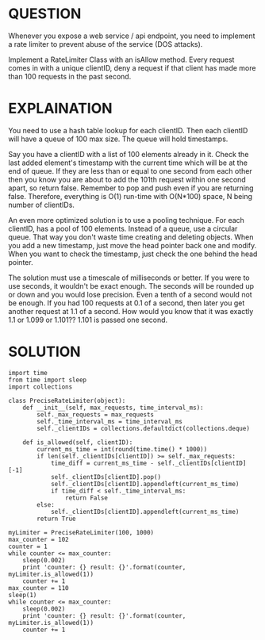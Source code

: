 # QUESTION
Whenever you expose a web service / api endpoint, you need to implement a rate limiter to prevent abuse of the service (DOS attacks).

Implement a RateLimiter Class with an isAllow method. Every request comes in with a unique clientID, deny a request if that client has made more than 100 requests in the past second.

# EXPLAINATION

You need to use a hash table lookup for each clientID. Then each clientID will have a queue of 100 max size. The queue will hold timestamps.

Say you have a clientID with a list of 100 elements already in it. Check the last added element's timestamp with the current time which will be at the end of queue. If they are less than or equal to one second from each other then you know you are about to add the 101th request within one second apart, so return false. Remember to pop and push even if you are returning false. Therefore, everything is O(1) run-time with O(N*100) space, N being number of clientIDs.

An even more optimized solution is to use a pooling technique. For each clientID, has a pool of 100 elements. Instead of a queue, use a circular queue. That way you don't waste time creating and deleting objects. When you add a new timestamp, just move the head pointer back one and modify. When you want to check the timestamp, just check the one behind the head pointer.

The solution must use a timescale of milliseconds or better. If you were to use seconds, it wouldn't be exact enough. The seconds will be rounded up or down and you would lose precision. Even a tenth of a second would not be enough. If you had 100 requests at 0.1 of a second, then later you get another request at 1.1 of a second. How would you know that it was exactly 1.1 or 1.099 or 1.101?? 1.101 is passed one second.

# SOLUTION
```
import time
from time import sleep
import collections

class PreciseRateLimiter(object):
    def __init__(self, max_requests, time_interval_ms):
        self._max_requests = max_requests
        self._time_interval_ms = time_interval_ms
        self._clientIDs = collections.defaultdict(collections.deque)
        
    def is_allowed(self, clientID):
        current_ms_time = int(round(time.time() * 1000))
        if len(self._clientIDs[clientID]) >= self._max_requests:
            time_diff = current_ms_time - self._clientIDs[clientID][-1]
            self._clientIDs[clientID].pop()
            self._clientIDs[clientID].appendleft(current_ms_time)
            if time_diff < self._time_interval_ms:
                return False
        else:
            self._clientIDs[clientID].appendleft(current_ms_time)
        return True
    
myLimiter = PreciseRateLimiter(100, 1000)
max_counter = 102
counter = 1
while counter <= max_counter:
    sleep(0.002)
    print 'counter: {} result: {}'.format(counter, myLimiter.is_allowed(1))
    counter += 1
max_counter = 110
sleep(1)
while counter <= max_counter:
    sleep(0.002)
    print 'counter: {} result: {}'.format(counter, myLimiter.is_allowed(1))
    counter += 1
```
